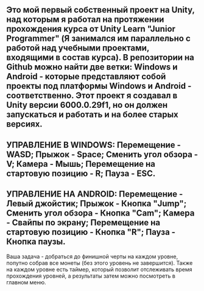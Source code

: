 Это мой первый собственный проект на Unity, над которым я работал на протяжении прохождения курса от Unity Learn "Junior Programmer" 
(Я занимался им параллельно с работой над учебными проектами, входящими в состав курса).
В репозитории на Github можно найти две ветки: Windows и Android - которые представляют собой проекты под платформы Windows и Android - соответственно.
Этот проект я создавал в Unity версии 6000.0.29f1,  но он должен запускаться и работать и на более старых версиях. 
---
УПРАВЛЕНИЕ В WINDOWS:
Перемещение - WASD; 
Прыжок - Space;
Сменить угол обзора - V;
Камера - Мышь;
Перемещение на стартовую позицию - R;
Пауза - ESC.
---
УПРАВЛЕНИЕ НА ANDROID:
Перемещение - Левый джойстик;
Прыжок - Кнопка "Jump";
Сменить угол обзора - Кнопка "Cam";
Камера - Свайпы по экрану;
Перемещение на стартовую позицию - Кнопка "R";
Пауза - Кнопка паузы.
---
Ваша задача - добраться до финишной черты на каждом уровне, попутно собрав все монеты (без этого уровень не завершится). 
Также на каждом уровне есть таймер, который позволит отслеживать время прохождения уровней, а результаты затем можно посмотреть в главном меню.
